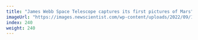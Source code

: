 ```yaml
---
title: "James Webb Space Telescope captures its first pictures of Mars"
imageUrl: "https://images.newscientist.com/wp-content/uploads/2022/09/19132953/SEI_126060584.jpg?width=600"
index: 240
weight: 240
---
```

